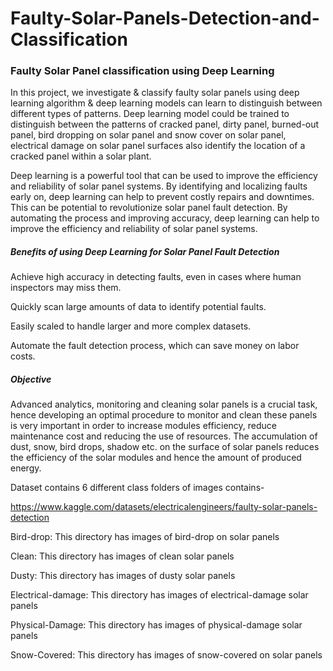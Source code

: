 # Faulty-Solar-Panels-Detection-and-Classification

### Faulty Solar Panel classification using Deep Learning
In this project, we investigate & classify faulty solar panels using deep learning algorithm & deep learning models can learn to distinguish between different types of patterns. Deep learning model could be trained to distinguish between the patterns of cracked panel, dirty panel, burned-out panel, bird dropping on solar panel and snow cover on solar panel, electrical damage on solar panel surfaces also identify the location of a cracked panel within a solar plant.

Deep learning is a powerful tool that can be used to improve the efficiency and reliability of solar panel systems. By identifying and localizing faults early on, deep learning can help to prevent costly repairs and downtimes. This can be potential to revolutionize solar panel fault detection. By automating the process and improving accuracy, deep learning can help to improve the efficiency and reliability of solar panel systems.
##### Benefits of using Deep Learning for Solar Panel Fault Detection

Achieve high accuracy in detecting faults, even in cases where human inspectors may miss them. 

Quickly scan large amounts of data to identify potential faults. 

Easily scaled to handle larger and more complex datasets. 

Automate the fault detection process, which can save money on labor costs. 

##### Objective
Advanced analytics, monitoring and cleaning solar panels is a crucial task, hence developing an optimal procedure to monitor and clean these panels is very important in order to increase modules efficiency, reduce maintenance cost and reducing the use of resources. The accumulation of dust, snow, bird drops, shadow etc. on the surface of solar panels reduces the efficiency of the solar modules and hence the amount of produced energy.

Dataset contains 6 different class folders of images contains-

https://www.kaggle.com/datasets/electricalengineers/faulty-solar-panels-detection

Bird-drop: This directory has images of bird-drop on solar panels

Clean: This directory has images of clean solar panels

Dusty: This directory has images of dusty solar panels

Electrical-damage: This directory has images of electrical-damage solar panels

Physical-Damage: This directory has images of physical-damage solar panels

Snow-Covered: This directory has images of snow-covered on solar panels
